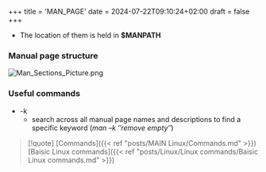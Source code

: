 +++
title = 'MAN_PAGE'
date = 2024-07-22T09:10:24+02:00
draft = false
+++

    
- The location of them is held in **$MANPATH**
### Manual page structure 
![Man_Sections_Picture.png](/Notes/Man_Sections_Picture.png)


### Useful commands
- -k 
	-  search across all manual page names and descriptions to find a specific keyword (*man –k ″remove empty″*)




>[!quote] [Commands]({{< ref "posts/MAIN Linux/Commands.md" >}})  [Baisic Linux commands]({{< ref "posts/Linux/Linux commands/Baisic Linux commands.md" >}})